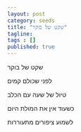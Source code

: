 ```yaml
---
layout: post 
category: seeds
title: "שקט של בוקר"
tagline: 
tags : [] 
published: true
---
```


שקט של בוקר

לפני שכולם קמים

טיול של שעה עם הכלב

כשעוד אין את המולת היום

לשמוע ציפורים מתעוררות
